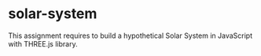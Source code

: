 # solar-system

This assignment requires to build a hypothetical Solar System in JavaScript with THREE.js library.
